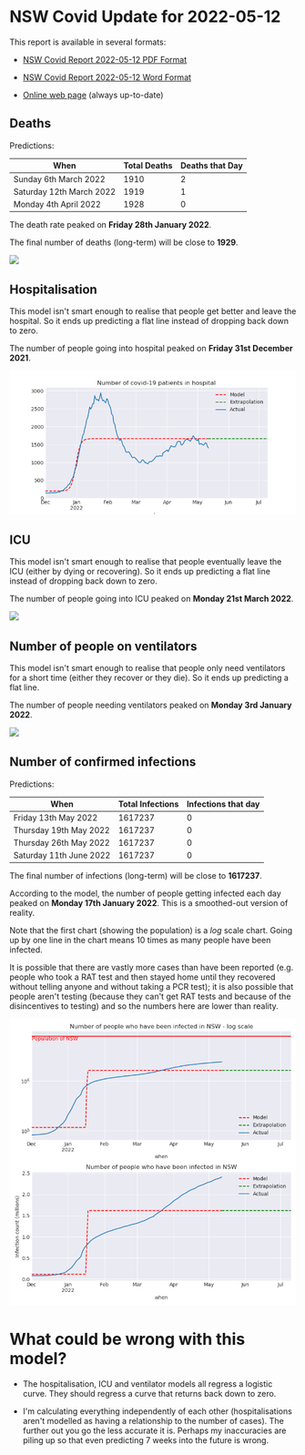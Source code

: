 # NSW Covid Update for 2022-05-12

This report is available in several formats:

- [NSW Covid Report 2022-05-12 PDF Format](https://github.com/solresol/yet-another-pandemic-prediction/raw/main/output/2022-05-12/nsw-covid-report-2022-05-12.pdf)

- [NSW Covid Report 2022-05-12 Word Format](https://github.com/solresol/yet-another-pandemic-prediction/raw/main/output/2022-05-12/nsw-covid-report-2022-05-12.docx)

- [Online web page](https://github.com/solresol/yet-another-pandemic-prediction/tree/main/output/README.md) (always up-to-date)

## Deaths

Predictions:

| When | Total Deaths | Deaths that Day |
| ---- | ------------ | --------------- |
| Sunday 6th March 2022 | 1910 | 2 |
| Saturday 12th March 2022 | 1919 | 1 |
| Monday 4th April 2022 | 1928 | 0 |

The death rate peaked on **Friday 28th January 2022**.

The final number of deaths (long-term) will
be close to **1929**.

![](2022-05-12/deaths.png)



## Hospitalisation

This model isn't smart enough to realise that people get better and leave the hospital.
So it ends up predicting a flat line instead of dropping back down to zero.

The number of people going into hospital peaked on **Friday 31st December 2021**.

![](2022-05-12/hospitalisation.png)

## ICU

This model isn't smart enough to realise that people eventually leave the ICU
(either by dying or recovering).
So it ends up predicting a flat line instead of dropping back down to zero.

The number of people going into ICU peaked on **Monday 21st March 2022**.

![](2022-05-12/icu.png)

## Number of people on ventilators

This model isn't smart enough to realise that people only need ventilators for
a short time (either they recover or they die). So it ends up predicting a flat line.

The number of people needing ventilators peaked on **Monday 3rd January 2022**.

![](2022-05-12/ventilators.png)

## Number of confirmed infections

Predictions:

| When | Total Infections | Infections that day |
| ---- | ------------ | --------------- |
| Friday 13th May 2022 | 1617237 | 0 |
| Thursday 19th May 2022 | 1617237 | 0 |
| Thursday 26th May 2022 | 1617237 | 0 |
| Saturday 11th June 2022 | 1617237 | 0 |

The final number of infections (long-term) will
be close to **1617237**.


According to the model, the number of people getting infected each day peaked on **Monday 17th January 2022**. This is a smoothed-out version of reality.

Note that the first chart (showing the population) is a *log* scale chart. Going up by one line in the chart means 10 times as many people have been infected. 

It is possible that there are vastly more cases than have been
reported (e.g. people who took a RAT test and then stayed home until
they recovered without telling anyone and without taking a PCR test);
it is also possible that people aren't testing (because they can't get
RAT tests and because of the disincentives to testing) and so the
numbers here are lower than reality.


![](2022-05-12/infection.png)



# What could be wrong with this model?

- The hospitalisation, ICU and ventilator models all regress a logistic curve. They
should regress a curve that returns back down to zero.

- I'm calculating everything independently of each other (hospitalisations aren't modelled as having a relationship to the number of cases). The further out you go the less accurate it is. Perhaps my inaccuracies are piling up so that even predicting 7 weeks into the future is wrong.

